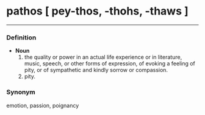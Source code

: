 # pathos [ pey-thos, -thohs, -thaws ]
--- 
### Definition
- **Noun**
    1. the quality or power in an actual life experience or in literature, music, speech, or other forms of expression, of evoking a feeling of pity, or of sympathetic and kindly sorrow or compassion.
    2. pity.
### Synonym
emotion, passion, poignancy
